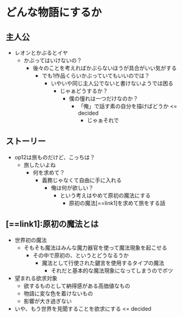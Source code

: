 # どんな物語にするか
## 主人公
- レオンとかぶるとイヤ
  - かぶってはいけないの？
    - 後々のことを考えればかぶらないほうが具合がいい気がする
      - でも1作品くらいかぶっていてもいいのでは？
        - いやいや同じ主人公でないと書けないようでは困る
          - じゃぁどうするか？
            - 僕の憧れは一つだけなのか？
              - 「俺」で話す素の自分を描けばどうか <= decided
                - じゃぁそれで

## ストーリー
- op12は旅ものだけど、こっちは？
  - 旅したいよね
    - 何を求めて？
      - 義務じゃなくて自由に手に入れる
        - 俺は何が欲しい？
          - という考えはやめて原初の魔法にする
            - 原初の魔法[==link1]を求めて旅をする話

## [==link1]:原初の魔法とは
- 世界初の魔法
  - そもそも魔法はみんな魔力器官を使って魔法現象を起こせる
    - その中で原初の、というとどうなるうか
      - 魔法として行使された鍵言を使用するタイプの魔法
        - それだと基本的な魔法現象になってしまうのでボツ
- 望まれる欲求対象
  - 欲するものとして納得感がある高価値なもの
  - 物語に変な色を着けないもの
  - 影響が大き過ぎない
- いや、もう世界を見聞することを欲求にする <= decided
